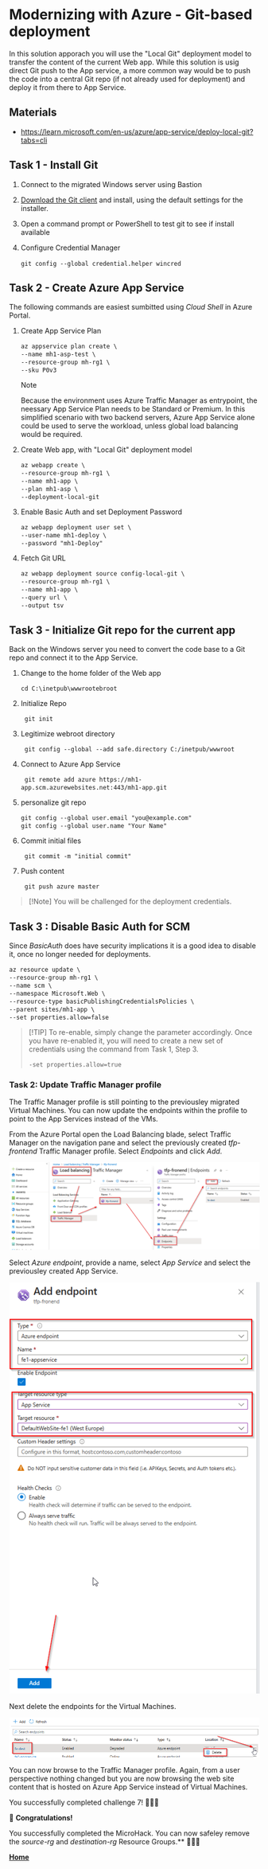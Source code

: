 # Modernizing with Azure - Git-based deployment

In this solution apporach you will use the "Local Git" deployment model to transfer the content of the current Web app. While this solution is usig direct Git push to the App service, a more common way would be to push the code into a central Git repo (if not already used for deployment) and deploy it from there to App Service.

## Materials

- https://learn.microsoft.com/en-us/azure/app-service/deploy-local-git?tabs=cli

## Task 1 - Install Git

1. Connect to the migrated Windows server using Bastion
2. [Download the Git client](https://www.git-scm.com/downloads) and install, using the default settings for the installer.
3. Open a command prompt or PowerShell to test git to see if install available
4. Configure Credential Manager

   `git config --global credential.helper wincred`

## Task 2 - Create Azure App Service

The following commands are easiest sumbitted using _Cloud Shell_ in Azure Portal.

1. Create App Service Plan

   ```
   az appservice plan create \
   --name mh1-asp-test \
   --resource-group mh-rg1 \
   --sku P0v3
   ```

   > [!NOTE]
   >
   > Because the environment uses Azure Traffic Manager as entrypoint, the neessary App Service Plan needs to be Standard or Premium. In this simplified scenario with two backend servers, Azure App Service alone could be used to serve the workload, unless global load balancing would be required.

2. Create Web app, with "Local Git" deployment model

   ```
   az webapp create \
   --resource-group mh-rg1 \
   --name mh1-app \
   --plan mh1-asp \
   --deployment-local-git
   ```

3. Enable Basic Auth and set Deployment Password

   ```
   az webapp deployment user set \
   --user-name mh1-deploy \
   --password "mh1-Deploy"
   ```

4. Fetch Git URL
   ```
   az webapp deployment source config-local-git \
   --resource-group mh-rg1 \
   --name mh1-app \
   --query url \
   --output tsv
   ```

## Task 3 - Initialize Git repo for the current app

Back on the Windows server you need to convert the code base to a Git repo and connect it to the App Service.

1. Change to the home folder of the Web app

   ```
   cd C:\inetpub\wwwrootebroot
   ```

2. Initialize Repo

   ```
    git init
   ```

3. Legitimize webroot directory

   ```
    git config --global --add safe.directory C:/inetpub/wwwroot
   ```

4. Connect to Azure App Service

   ```
    git remote add azure https://mh1-app.scm.azurewebsites.net:443/mh1-app.git
   ```

5. personalize git repo

   ```
   git config --global user.email "you@example.com"
   git config --global user.name "Your Name"
   ```

6. Commit initial files

   ```
    git commit -m "initial commit"
   ```

7. Push content

   ```
    git push azure master
   ```

> [!Note] You will be challenged for the deployment credentials.

## **Task 3 : Disable Basic Auth for SCM**

Since _BasicAuth_ does have security implications it is a good idea to disable it, once no longer needed for deployments.

    az resource update \
    --resource-group mh-rg1 \
    --name scm \
    --namespace Microsoft.Web \
    --resource-type basicPublishingCredentialsPolicies \
    --parent sites/mh1-app \
    --set properties.allow=false

> [!TIP] To re-enable, simply change the parameter accordingly. Once you have re-enabled it, you will need to create a new set of credentials using the command from Task 1, Step 3.
>
> ```
> -set properties.allow=true
> ```

### **Task 2: Update Traffic Manager profile**

The Traffic Manager profile is still pointing to the previousley migrated Virtual Machines. You can now update the endpoints within the profile to point to the App Services instead of the VMs.

From the Azure Portal open the Load Balancing blade, select Traffic Manager on the navigation pane and select the previously created _tfp-frontend_ Traffic Manager profile. Select _Endpoints_ and click _Add_.

![image](./img/tfupdate1.png)

Select _Azure endpoint_, provide a name, select _App Service_ and select the previousley created App Service.

![image](./img/tfupdate2.png)

Next delete the endpoints for the Virtual Machines.

![image](./img/tfupdate3.png)

You can now browse to the Traffic Manager profile. Again, from a user perspective nothing changed but you are now browsing the web site content that is hosted on Azure App Service instead of Virtual Machines.

You successfully completed challenge 7! 🚀🚀🚀

🚀 **Congratulations!**

You successfully completed the MicroHack. You can now safeley remove the _source-rg_ and _destination-rg_ Resource Groups.\*\* 🚀🚀🚀

**[Home](../../Readme.md)**
